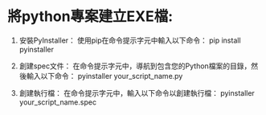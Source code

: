 # 將python專案建立EXE檔: 
1. 安裝PyInstaller： 
使用pip在命令提示字元中輸入以下命令：
pip install pyinstaller

2. 創建spec文件：
在命令提示字元中，導航到包含您的Python檔案的目錄，然後輸入以下命令：
pyinstaller your_script_name.py

3. 創建執行檔：
在命令提示字元中，輸入以下命令以創建執行檔：
pyinstaller your_script_name.spec